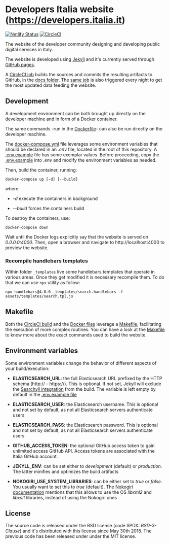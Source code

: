 # Developers Italia website (https://developers.italia.it)

[![Netlify Status](https://api.netlify.com/api/v1/badges/92a97b26-4e6c-4408-9270-9603f951eccf/deploy-status)](https://app.netlify.com/sites/developers-italia/deploys) [![CircleCI](https://circleci.com/gh/italia/developers.italia.it.svg?style=svg)](https://circleci.com/gh/italia/developers.italia.it)

The website of the developer community designing and developing public digital services in Italy.

The website is developed using [Jekyll](https://jekyllrb.com/) and it's currently served through [GitHub pages](https://pages.github.com/).

A [CircleCI job](.circleci/config.yml) builds the sources and commits the resulting artifacts to GitHub, in the [docs folder](docs). The [same job](.circleci/config.yml) is also triggered every night to get the most updated data feeding the website.

## Development 

A development environment can be both brought up directly on the developer machine and in form of a Docker container. 

The same commands -run in the [Dockerfile](Dockerfile)- can also be run directly on the developer machine.

The [docker-compose.yml](docker-compose.yml) file leverages some environment variables that should be declared in an *.env* file, located in the root of this repository. A [.env.example](.env.example) file has some exemplar values. Before proceeding, copy the [.env.example](.env.example) into *.env* and modify the environment variables as needed.

Then, build the container, running:

```shell
docker-compose up [-d] [--build]
```

where:

* *-d* execute the containers in background

* *--build* forces the containers build

To destroy the containers, use:

```shell
docker-compose down
```

Wait until the Docker logs explicitly say that the website is served on *0.0.0.0:4000*. Then, open a browser and navigate to http://localhost:4000 to preview the website.

### Recompile handlebars templates
Within folder `_templates` live some handlebars templates that operate in various areas.
Once they get modified it is necessary recompile them. To do that we can use `npx` utility as follow:

`npx handlebars@4.0.0 _templates/search.handlebars -f assets/templates/search.tpl.js`


## Makefile

Both the [CircleCI build](.circleci/config.yml) and the [Docker files](docker-compose.yml) leverage a [Makefile](Makefile), facilitating the execution of more complex routines.
You can have a look at the [Makefile](Makefile) to know more about the exact commands used to build the website.

## Environment variables

Some environment variables change the behavior of different aspects of your build/execution:

* **ELASTICSEARCH_URL**: the full Elasticsearch URL prefixed by the HTTP schema (http:// - https://). This is optional. If not set, Jekyll will exclude the [Searchyll integration](https://github.com/italia/developers-italia-searchyll) from the build. The variable is left empty by default in the [.env.example file](.env.example)

* **ELASTICSEARCH_USER**: the Elasticsearch username. This is optional and not set by default, as not all Elasticsearch servers authenticate users

* **ELASTICSEARCH_PASS**: the Elasticsearch password. This is optional and not set by default, as not all Elasticsearch servers authenticate users

* **GITHUB_ACCESS_TOKEN**: the optional GitHub access token to gain unlimited access GitHub API. Access tokens are associated with the Italia GitHub account.

* **JEKYLL_ENV**: can be set either to *development* (default) or *production*. The latter minifies and optimizes the build artifacts

* **NOKOGIRI_USE_SYSTEM_LIBRARIES**: can be either set to *true* or *false*. You usually want to set this to *true* (default). The [Nokogiri documentation](https://nokogiri.org/tutorials/installing_nokogiri.html#install-with-system-libraries) mentions that this allows to use the OS *libxml2* and *libxslt* libraries, instead of using the Nokogiri ones


## License

The source code is released under the BSD license (code SPDX: *BSD-3-Clause*) and it's distributed with this license since May 30th 2018. The previous code has been released under under the MIT license.

